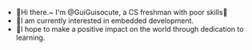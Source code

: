 * 👋Hi there.~ I'm @GuiGuisocute, a CS freshman with poor skills🥲
* 🌱I am currently interested in embedded development.
* 💪I hope to make a positive impact on the world through dedication to learning.
